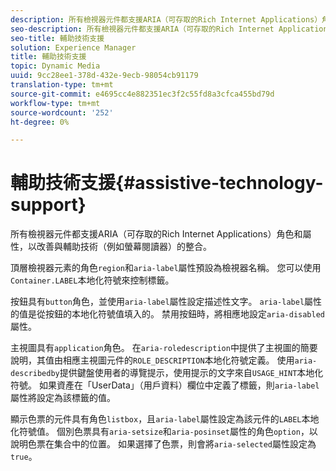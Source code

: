 ```yaml
---
description: 所有檢視器元件都支援ARIA（可存取的Rich Internet Applications）角色和屬性，以改善與輔助技術（例如螢幕閱讀器）的整合。
seo-description: 所有檢視器元件都支援ARIA（可存取的Rich Internet Applications）角色和屬性，以改善與輔助技術（例如螢幕閱讀器）的整合。
seo-title: 輔助技術支援
solution: Experience Manager
title: 輔助技術支援
topic: Dynamic Media
uuid: 9cc28ee1-378d-432e-9ecb-98054cb91179
translation-type: tm+mt
source-git-commit: e4695cc4e882351ec3f2c55fd8a3cfca455bd79d
workflow-type: tm+mt
source-wordcount: '252'
ht-degree: 0%

---
```



# 輔助技術支援{#assistive-technology-support}

所有檢視器元件都支援ARIA（可存取的Rich Internet Applications）角色和屬性，以改善與輔助技術（例如螢幕閱讀器）的整合。

頂層檢視器元素的角色`region`和`aria-label`屬性預設為檢視器名稱。 您可以使用`Container.LABEL`本地化符號來控制標籤。

按鈕具有`button`角色，並使用`aria-label`屬性設定描述性文字。 `aria-label`屬性的值是從按鈕的本地化符號值填入的。 禁用按鈕時，將相應地設定`aria-disabled`屬性。

主視圖具有`application`角色。 在`aria-roledescription`中提供了主視圖的簡要說明，其值由相應主視圖元件的`ROLE_DESCRIPTION`本地化符號定義。 使用`aria-describedby`提供鍵盤使用者的導覽提示，使用提示的文字來自`USAGE_HINT`本地化符號。 如果資產在「UserData」（用戶資料）欄位中定義了標籤，則`aria-label`屬性將設定為該標籤的值。

顯示色票的元件具有角色`listbox`，且`aria-label`屬性設定為該元件的`LABEL`本地化符號值。 個別色票具有`aria-setsize`和`aria-posinset`屬性的角色`option`，以說明色票在集合中的位置。 如果選擇了色票，則會將`aria-selected`屬性設定為`true`。
